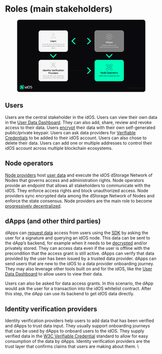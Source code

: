 # Roles (main stakeholders)

<figure><img src="../../.gitbook/assets/idOS_Gitbook_Identity_Layer_Web3.png" alt=""><figcaption></figcaption></figure>

## Users

Users are the central stakeholder in the idOS. Users can view their own data in the [User Data Dashboard](../functionality/user-data-dashboard.md). They can also add, share, review and revoke access to their data. Users [encrypt](../encryption.md) their data with their own self-generated public/private keypair. Users can ask data providers for [Verifiable Credentials](decentralized-storage/w3c-verifiable-credentials.md) to be added to their idOS account. Users can also chose to delete their data. Users can add one or multiple addresses to control their idOS account across multiple blockchain ecosystems.&#x20;

## Node operators

[Node providers](../functionality/compliant-dstorage.md) host [user data](../../overview/what-data-how-is-it-stored.md) and execute the idOS dStorage Network of Nodes that governs access and administration rights. Node operators provide an endpoint that allows all stakeholders to communicate with the idOS. They enforce access rights and block unauthorized access. Node providers sync encrypted data among the dStorage Network of Nodes and enforce the state consensus. Node providers are the main role to become [progressively decentralized](../progressive-decentralization.md).

## dApps (and other third parties)

dApps can [request data](../functionality/granting-data-access.md) access from users using the [SDK](../../developer-docs/dapp-sdk-integration.md) by asking the user for a signature and querying an idOS node. This data can be sent to the dApp’s backend, for example when it needs to be [decrypted](broken-reference) and/or privately stored. They can access data even if the user is offline with the precondition that the access grant is still active. dApps can verify that data provided by the user has been issued by a trusted data provider. dApps can send users that are new to the idOS to a data provider onboarding journey. They may also leverage other tools built on and for the idOS, like the [User Data Dashboard](../functionality/user-data-dashboard.md) to allow users to view their data.

Users can also be asked for data access grants. In this scenario, the dApp would ask the user for a transaction into the idOS whitelist contract. After this step, the dApp can use its backend to get idOS data directly.

## Identity verification providers

Identity verification providers help users to add data that has been verified and dApps to trust data input. They usually support onboarding journeys that can be used by dApps to onboard users to the idOS. They supply verified data in the [W3C Verifiable Credential](decentralized-storage/w3c-verifiable-credentials.md) standard to allow for easy consumption of the data by dApps. Identity verification providers are the trust layer that confirms claims that users are making about them. \
